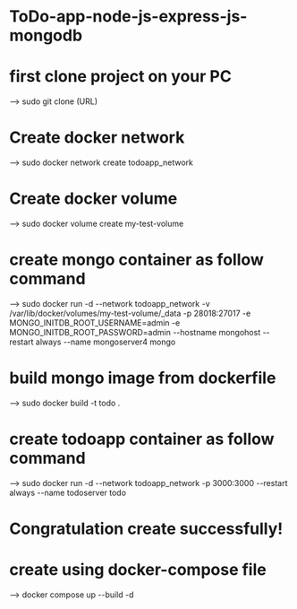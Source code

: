 # ToDo-app-node-js-express-js-mongodb

# first clone project on your PC
--> sudo git clone (URL)

# Create docker network
--> sudo docker network create todoapp_network

# Create docker volume
--> sudo docker volume create my-test-volume 

# create mongo container as follow command 
--> sudo docker run -d --network todoapp_network -v /var/lib/docker/volumes/my-test-volume/_data -p 28018:27017 -e MONGO_INITDB_ROOT_USERNAME=admin -e MONGO_INITDB_ROOT_PASSWORD=admin --hostname mongohost --restart always --name mongoserver4 mongo

# build mongo image from dockerfile
--> sudo docker build -t todo .

# create todoapp container as follow command
--> sudo docker run -d --network todoapp_network -p 3000:3000 --restart always --name todoserver todo

# Congratulation create successfully!

# create using docker-compose file
--> docker compose up --build -d